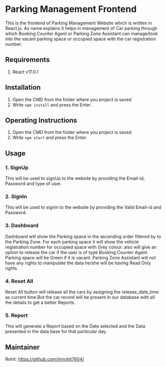 # Parking Management Frontend
This is the frontend of Parking Management Website which is written in React.js. As name explains it helps in management of Car parking through which Booking Counter Agent or Parking Zone Assistant can manage/look into the vacant parking space or occupied space with the car registration number.

## Requirements
1) React v17.0.1

## Installation
1. Open the CMD from the folder where you project is saved
2. Write `npm install` and press the Enter.

## Operating Instructions
1. Open the CMD from the folder where you project is saved
2. Write `npm start` and press the Enter.

## Usage
### 1. SignUp
   This will be used to signUp to the website by providing the Email-id, Password and type of user.
      
### 2. SignIn 
   This will be used to signin to the website by providing the Valid Email-id and Password.
   
### 3. Dashboard
   Dashboard will show the Parking space in the ascending order filtered by to the Parking Zone.
   For each parking space it will show the vehicle registration number for occupied space with Grey colour.
   also will give an option to release the car if the user is of type Booking Counter Agent.
   Parking space will be Green if it is vacant.
   Parking Zone Assistant will not have any rights to manipulate the data he/she will be having Read Only rights.
   
### 4. Reset All
   Reset All button will release all the cars by assigning the release_date_time as current time.But the car record will be present in our database with all the details to get a better Reports.
   
### 5. Report
  This will generate a Report based on the Date selected and the Data presented in the data base for that particular day.
   


## Maintainer
Rohit: https://github.com/imrohit7604/
